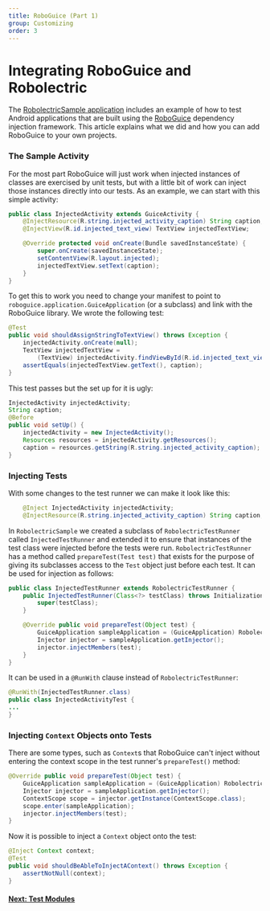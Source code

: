 ```yaml
---
title: RoboGuice (Part 1)
group: Customizing
order: 3
---
```


# Integrating RoboGuice and Robolectric
The [RobolectricSample application](https://github.com/robolectric/RobolectricSample) includes an
example of how to test Android applications that are built using the [RoboGuice](http://code.google.com/p/roboguice/)
dependency injection framework. This article explains what we did and how you can add RoboGuice to your own projects.

### The Sample Activity
For the most part RoboGuice will just work when injected instances of classes are exercised by unit tests, but with a
little bit of work can inject those instances directly into our tests. As an example, we can start with this simple
activity:

```java
public class InjectedActivity extends GuiceActivity {
    @InjectResource(R.string.injected_activity_caption) String caption;
    @InjectView(R.id.injected_text_view) TextView injectedTextView;

    @Override protected void onCreate(Bundle savedInstanceState) {
        super.onCreate(savedInstanceState);
        setContentView(R.layout.injected);
        injectedTextView.setText(caption);
    }
}
```

To get this to work you need to change your manifest to point to <code>roboguice.application.GuiceApplication</code>
(or a subclass) and link with the RoboGuice library. We wrote the following test:

```java
@Test
public void shouldAssignStringToTextView() throws Exception {
    injectedActivity.onCreate(null);
    TextView injectedTextView =
        (TextView) injectedActivity.findViewById(R.id.injected_text_view);
    assertEquals(injectedTextView.getText(), caption);
}
```

This test passes but the set up for it is ugly:

```java
InjectedActivity injectedActivity;
String caption;
@Before
public void setUp() {
    injectedActivity = new InjectedActivity();
    Resources resources = injectedActivity.getResources();
    caption = resources.getString(R.string.injected_activity_caption);
}
```

### Injecting Tests
With some changes to the test runner we can make it look like this:

```java
    @Inject InjectedActivity injectedActivity;
    @InjectResource(R.string.injected_activity_caption) String caption;
```

In <code>RobolectricSample</code> we created a subclass of <code>RobolectricTestRunner</code> called
<code>InjectedTestRunner</code> and extended it to ensure that instances of the test class were
injected before the tests were run. <code>RobolectricTestRunner</code> has a method called
<code>prepareTest(Test test)</code> that exists for the purpose of giving its subclasses access to the
<code>Test</code> object just before each test. It can be used for injection as follows:

```java
public class InjectedTestRunner extends RobolectricTestRunner {
    public InjectedTestRunner(Class<?> testClass) throws InitializationError {
        super(testClass);
    }

    @Override public void prepareTest(Object test) {
        GuiceApplication sampleApplication = (GuiceApplication) Robolectric.application;
        Injector injector = sampleApplication.getInjector();
        injector.injectMembers(test);
    }
}
```

It can be used in a <code>@RunWith</code> clause instead of <code>RobolectricTestRunner</code>:

```java
@RunWith(InjectedTestRunner.class)
public class InjectedActivityTest {
...
}
```

### Injecting <code>Context</code> Objects onto Tests
There are some types, such as <code>Context</code>s that RoboGuice can't inject without entering the context scope
in the test runner's <code>prepareTest()</code> method:

```java
@Override public void prepareTest(Object test) {
    GuiceApplication sampleApplication = (GuiceApplication) Robolectric.application;
    Injector injector = sampleApplication.getInjector();
    ContextScope scope = injector.getInstance(ContextScope.class);
    scope.enter(sampleApplication);
    injector.injectMembers(test);
}
```

Now it is possible to inject a <code>Context</code> object onto the test:

```java
@Inject Context context;
@Test
public void shouldBeAbleToInjectAContext() throws Exception {
    assertNotNull(context);
}
```

#### [Next: Test Modules](roboguice2.html)